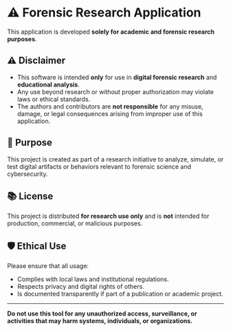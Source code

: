 # ⚠️ Forensic Research Application

This application is developed **solely for academic and forensic research purposes**.

## ⚠️ Disclaimer

- This software is intended **only** for use in **digital forensic research** and **educational analysis**.
- Any use beyond research or without proper authorization may violate laws or ethical standards.
- The authors and contributors are **not responsible** for any misuse, damage, or legal consequences arising from improper use of this application.

## 🔬 Purpose

This project is created as part of a research initiative to analyze, simulate, or test digital artifacts or behaviors relevant to forensic science and cybersecurity.

## 📚 License

This project is distributed **for research use only** and is **not** intended for production, commercial, or malicious purposes.

## 🛡 Ethical Use

Please ensure that all usage:

- Complies with local laws and institutional regulations.
- Respects privacy and digital rights of others.
- Is documented transparently if part of a publication or academic project.

---

**Do not use this tool for any unauthorized access, surveillance, or activities that may harm systems, individuals, or organizations.**
